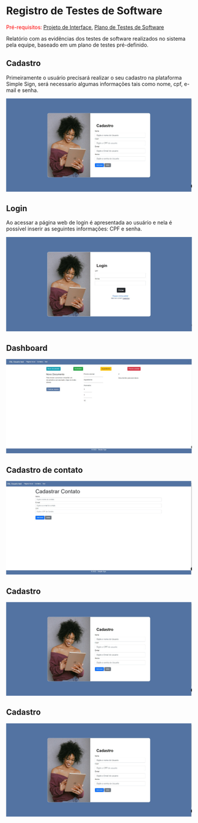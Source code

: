 # Registro de Testes de Software

<span style="color:red">Pré-requisitos: <a href="3-Projeto de Interface.md"> Projeto de Interface</a></span>, <a href="8-Plano de Testes de Software.md"> Plano de Testes de Software</a>

Relatório com as evidências dos testes de software realizados no sistema pela equipe, baseado em um plano de testes pré-definido.

## Cadastro

Primeiramente o usuário precisará realizar o seu cadastro na plataforma Simple Sign, será necessario algumas informações tais como nome, cpf, e-mail e senha.

![cadastro](img/cadastro.jpeg)

## Login

Ao acessar a página web de login é apresentada ao usuário e nela é possível inserir as seguintes informações: CPF e senha.

![login](img/login.jpeg)

## Dashboard



![dashboard](img/paginaDoc.jpeg)


## Cadastro de contato



![cadastro](img/cadastrarContato.jpeg)

## Cadastro



![cadastro](img/cadastro.jpeg)


## Cadastro



![cadastro](img/cadastro.jpeg)


